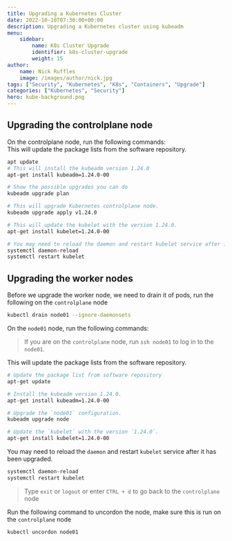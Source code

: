 ```yaml
---
title: Upgrading a Kubernetes Cluster
date: 2022-10-10T07:30:00+00:00
description: Upgrading a Kubernetes cluster using kubeadm
menu:
    sidebar:
        name: K8s Cluster Upgrade
        identifier: k8s-cluster-upgrade
        weight: 15
author:
    name: Nick Ruffles
    image: /images/author/nick.jpg
tags: ["Security", "Kubernetes", "K8s", "Containers", "Upgrade"]
categories: ["Kubernetes", "Security"]
hero: kube-background.png
---
```


## Upgrading the controlplane node

On the controlplane node, run the following commands:  
This will update the package lists from the software repository.

```bash
apt update
# This will install the kubeadm version 1.24.0
apt-get install kubeadm=1.24.0-00

# Show the possible upgrades you can do
kubeadm upgrade plan

# This will upgrade Kubernetes controlplane node.
kubeadm upgrade apply v1.24.0

# This will update the kubelet with the version 1.24.0.
apt-get install kubelet=1.24.0-00

# You may need to reload the daemon and restart kubelet service after it has been upgraded.
systemctl daemon-reload
systemctl restart kubelet
```


## Upgrading the worker nodes

Before we upgrade the worker node, we need to drain it of pods, run the following on the `controlplane` node

```bash
kubectl drain node01 --ignore-daemonsets
```

On the `node01` node, run the following commands:

> If you are on the `controlplane` node, run `ssh node01` to log in to the `node01`.

This will update the package lists from the software repository.

```bash
# Update the package list from software repository
apt-get update

# Install the kubeadm version 1.24.0.
apt-get install kubeadm=1.24.0-00

# Upgrade the `node01` configuration.
kubeadm upgrade node

# Update the `kubelet` with the version `1.24.0`.
apt-get install kubelet=1.24.0-00 
```

You may need to reload the `daemon` and restart `kubelet` service after it has been upgraded.

```bash
systemctl daemon-reload
systemctl restart kubelet
```

> Type `exit` or `logout` or enter `CTRL + d` to go back to the `controlplane` node

Run the following command to uncordon the node, make sure this is run on the `controlplane` node

```bash
kubectl uncordon node01
```
